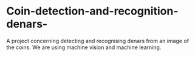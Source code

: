 # Coin-detection-and-recognition-denars-
A project concerning detecting and recognising denars from an image of the coins. We are using machine vision and machine learning.
